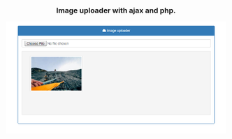 <h3 align="center"> Image uploader with ajax and php.</h3>

![Ajax Image Uploader](https://github.com/pandesantos/ajax-upload/blob/master/Capture.PNG?raw=true "Ajax Image Uploader")
